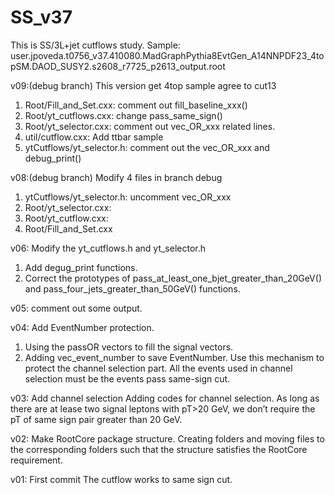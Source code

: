 # SS_v37
This is SS/3L+jet cutflows study.
Sample:  user.jpoveda.t0756_v37.410080.MadGraphPythia8EvtGen_A14NNPDF23_4topSM.DAOD_SUSY2.s2608_r7725_p2613_output.root

v09:(debug branch) This version get 4top sample agree to cut13
1. Root/Fill_and_Set.cxx: comment out fill_baseline_xxx()
2. Root/yt_cutflows.cxx: change pass_same_sign()
3. Root/yt_selector.cxx: comment out vec_OR_xxx related lines.
4. util/cutflow.cxx: Add ttbar sample
5. ytCutflows/yt_selector.h: comment out the vec_OR_xxx and debug_print()


v08:(debug branch) Modify 4 files in branch debug
1. ytCutflows/yt_selector.h: uncomment vec_OR_xxx
2. Root/yt_selector.cxx:
3. Root/yt_cutflow.cxx:
4. Root/Fill_and_Set.cxx


v06: Modify the yt_cutflows.h and yt_selector.h
1. Add degug_print functions.
2. Correct the prototypes of pass_at_least_one_bjet_greater_than_20GeV() and pass_four_jets_greater_than_50GeV() functions.


v05: comment out some output.

v04: Add EventNumber protection.
1. Using the passOR vectors to fill the signal vectors.
2. Adding vec_event_number to save EventNumber. Use this mechanism to protect the channel selection part. All the events used in channel selection must be the events pass same-sign cut.

v03: Add channel selection
Adding codes for channel selection. As long as there are at lease two signal leptons with pT>20 GeV, we don’t require the pT of same sign pair greater than 20 GeV.


v02: Make RootCore package structure.
Creating folders and moving files to the corresponding folders such that the structure satisfies the RootCore requirement.


v01: First commit
The cutflow works to same sign cut.
